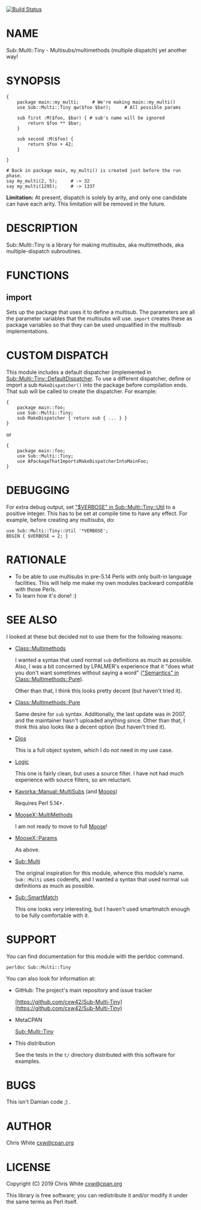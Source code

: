 [![Build Status](https://travis-ci.org/cxw42/Sub-Multi-Tiny.svg?branch=master)](https://travis-ci.org/cxw42/Sub-Multi-Tiny)
# NAME

Sub::Multi::Tiny - Multisubs/multimethods (multiple dispatch) yet another way!

# SYNOPSIS

    {
        package main::my_multi;     # We're making main::my_multi()
        use Sub::Multi::Tiny qw($foo $bar);     # All possible params

        sub first :M($foo, $bar) { # sub's name will be ignored
            return $foo ** $bar;
        }

        sub second :M($foo) {
            return $foo + 42;
        }

    }

    # Back in package main, my_multi() is created just before the run phase.
    say my_multi(2, 5);     # -> 32
    say my_multi(1295);     # -> 1337

**Limitation:** At present, dispatch is solely by arity, and only one
candidate can have each arity.  This limitation will be removed in the future.

# DESCRIPTION

Sub::Multi::Tiny is a library for making multisubs, aka multimethods,
aka multiple-dispatch subroutines.

# FUNCTIONS

## import

Sets up the package that uses it to define a multisub.  The parameters
are all the parameter variables that the multisubs will use.  `import`
creates these as package variables so that they can be used unqualified
in the multisub implementations.

# CUSTOM DISPATCH

This module includes a default dispatcher (implemented in
[Sub::Multi::Tiny::DefaultDispatcher](https://metacpan.org/pod/Sub::Multi::Tiny::DefaultDispatcher).  To use a different dispatcher,
define or import a sub `MakeDispatcher()` into the package before
compilation ends.  That sub will be called to create the dispatcher.
For example:

    {
        package main::foo;
        use Sub::Multi::Tiny;
        sub MakeDispatcher { return sub { ... } }
    }

or

    {
        package main::foo;
        use Sub::Multi::Tiny;
        use APackageThatImportsMakeDispatcherIntoMainFoo;
    }

# DEBUGGING

For extra debug output, set ["$VERBOSE" in Sub::Multi::Tiny::Util](https://metacpan.org/pod/Sub::Multi::Tiny::Util#VERBOSE) to a positive
integer.  This has to be set at compile time to have any effect.  For example,
before creating any multisubs, do:

    use Sub::Multi::Tiny::Util '*VERBOSE';
    BEGIN { $VERBOSE = 2; }

# RATIONALE

- To be able to use multisubs in pre-5.14 Perls with only built-in
language facilities.  This will help me make my own modules backward
compatible with those Perls.
- To learn how it's done! :)

# SEE ALSO

I looked at these but decided not to use them for the following reasons:

- [Class::Multimethods](https://metacpan.org/pod/Class::Multimethods)

    I wanted a syntax that used normal `sub` definitions as much as possible.
    Also, I was a bit concerned by LPALMER's experience that it "does what you
    don't want sometimes without saying a word"
    (["Semantics" in Class::Multimethods::Pure](https://metacpan.org/pod/Class::Multimethods::Pure#Semantics)).

    Other than that, I think this looks pretty decent (but haven't tried it).

- [Class::Multimethods::Pure](https://metacpan.org/pod/Class::Multimethods::Pure)

    Same desire for `sub` syntax.  Additionally, the last update was in 2007,
    and the maintainer hasn't uploaded anything since.  Other than that, I think
    this also looks like a decent option (but haven't tried it).

- [Dios](https://metacpan.org/pod/Dios)

    This is a full object system, which I do not need in my use case.

- [Logic](https://metacpan.org/pod/Logic)

    This one is fairly clean, but uses a source filter.  I have not had much
    experience with source filters, so am reluctant.

- [Kavorka::Manual::MultiSubs](https://metacpan.org/pod/Kavorka::Manual::MultiSubs) (and [Moops](https://metacpan.org/pod/Moops))

    Requires Perl 5.14+.

- [MooseX::MultiMethods](https://metacpan.org/pod/MooseX::MultiMethods)

    I am not ready to move to full [Moose](https://metacpan.org/pod/Moose)!

- [MooseX::Params](https://metacpan.org/pod/MooseX::Params)

    As above.

- [Sub::Multi](https://metacpan.org/pod/Sub::Multi)

    The original inspiration for this module, whence this module's name.
    `Sub::Multi` uses coderefs, and I wanted a syntax that used normal
    `sub` definitions as much as possible.

- [Sub::SmartMatch](https://metacpan.org/pod/Sub::SmartMatch)

    This one looks very interesting, but I haven't used smartmatch enough
    to be fully comfortable with it.

# SUPPORT

You can find documentation for this module with the perldoc command.

    perldoc Sub::Multi::Tiny

You can also look for information at:

- GitHub: The project's main repository and issue tracker

    [https://github.com/cxw42/Sub-Multi-Tiny](https://github.com/cxw42/Sub-Multi-Tiny)

- MetaCPAN

    [Sub::Multi::Tiny](https://metacpan.org/pod/Sub::Multi::Tiny)

- This distribution

    See the tests in the `t/` directory distributed with this software
    for examples.

# BUGS

This isn't Damian code ;) .

# AUTHOR

Chris White <cxw@cpan.org>

# LICENSE

Copyright (C) 2019 Chris White <cxw@cpan.org>

This library is free software; you can redistribute it and/or modify
it under the same terms as Perl itself.
